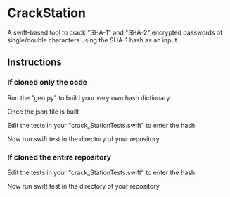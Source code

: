 # CrackStation

A swift-based tool to crack "SHA-1" and "SHA-2" encrypted passwords of single/double characters using the SHA-1 hash as an input.

## Instructions

### If cloned only the code

Run the "gen.py" to build your very own hash dictionary

Once the json file is built

Edit the tests in your "crack_StationTests.swift" to enter the hash

Now run swift test in the directory of your repository

### If cloned the entire repository

Edit the tests in your "crack_StationTests.swift" to enter the hash

Now run swift test in the directory of your repository
